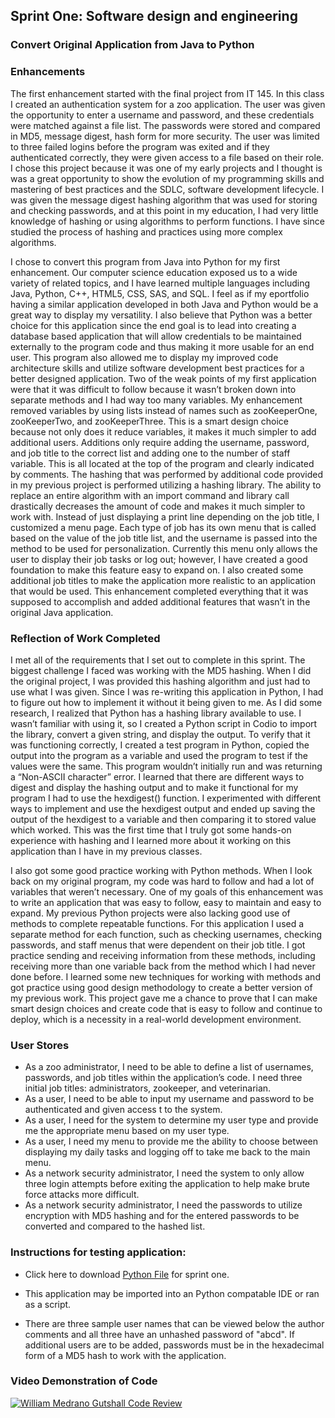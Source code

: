 ## **Sprint One: Software design and engineering**

### **Convert Original Application from Java to Python**

### Enhancements
The first enhancement started with the final project from IT 145. In this class I created an authentication system for a zoo application. The user was given the opportunity to enter a username and password, and these credentials were matched against a file list. The passwords were stored and compared in MD5, message digest, hash form for more security. The user was limited to three failed logins before the program was exited and if they authenticated correctly, they were given access to a file based on their role. I chose this project because it was one of my early projects and I thought is was a great opportunity to show the evolution of my programming skills and mastering of best practices and the SDLC, software development lifecycle. I was given the message digest hashing algorithm that was used for storing and checking passwords, and at this point in my education, I had very little knowledge of hashing or using algorithms to perform functions. I have since studied the process of hashing and practices using more complex algorithms.  

I chose to convert this program from Java into Python for my first enhancement. Our computer science education exposed us to a wide variety of related topics, and I have learned multiple languages including Java, Python, C++, HTML5, CSS, SAS, and SQL. I feel as if my eportfolio having a similar application developed in both Java and Python would be a great way to display my versatility. I also believe that Python was a better choice for this application since the end goal is to lead into creating a database based application that will allow credentials to be maintained externally to the program code and thus making it more usable for an end user.  This program also allowed me to display my improved code architecture skills and utilize software development best practices for a better designed application. Two of the weak points of my first application were that it was difficult to follow because it wasn’t broken down into separate methods and I had way too many variables. My enhancement removed variables by using lists instead of names such as zooKeeperOne, zooKeeperTwo, and zooKeeperThree. This is a smart design choice because not only does it reduce variables, it makes it much simpler to add additional users. Additions only require adding the username, password, and job title to the correct list and adding one to the number of staff variable. This is all located at the top of the program and clearly indicated by comments. The hashing that was performed by additional code provided in my previous project is performed utilizing a hashing library. The ability to replace an entire algorithm with an import command and library call drastically decreases the amount of code and makes it much simpler to work with. Instead of just displaying a print line depending on the job title, I customized a menu page. Each type of job has its own menu that is called based on the value of the job title list, and the username is passed into the method to be used for personalization. Currently this menu only allows the user to display their job tasks or log out; however, I have created a good foundation to make this feature easy to expand on. I also created some additional job titles to make the application more realistic to an application that would be used. This enhancement completed everything that it was supposed to accomplish and added additional features that wasn’t in the original Java application.

### Reflection of Work Completed
I met all of the requirements that I set out to complete in this sprint. The biggest challenge I faced was working with the MD5 hashing. When I did the original project, I was provided this hashing algorithm and just had to use what I was given. Since I was re-writing this application in Python, I had to figure out how to implement it without it being given to me. As I did some research, I realized that Python has a hashing library available to use. I wasn’t familiar with using it, so I created a Python script in Codio to import the library, convert a given string, and display the output. To verify that it was functioning correctly, I created a test program in Python, copied the output into the program as a variable and used the program to test if the values were the same. This program wouldn’t initially run and was returning a “Non-ASCII character” error. I learned that there are different ways to digest and display the hashing output and to make it functional for my program I had to use the hexdigest() function. I experimented with different ways to implement and use the hexdigest output and ended up saving the output of the hexdigest to a variable and then comparing it to stored value which worked. This was the first time that I truly got some hands-on experience with hashing and I learned more about it working on this application than I have in my previous classes. 

I also got some good practice working with Python methods. When I look back on my original program, my code was hard to follow and had a lot of variables that weren’t necessary. One of my goals of this enhancement was to write an application that was easy to follow, easy to maintain and easy to expand. My previous Python projects were also lacking good use of methods to complete repeatable functions. For this application I used a separate method for each function, such as checking usernames, checking passwords, and staff menus that were dependent on their job title. I got practice sending and receiving information from these methods, including receiving more than one variable back from the method which I had never done before. I learned some new techniques for working with methods and got practice using good design methodology to create a better version of my previous work. This project gave me a chance to prove that I can make smart design choices and create code that is easy to follow and continue to deploy, which is a necessity in a real-world development environment. 

### User Stores
- As a zoo administrator, I need to be able to define a list of usernames, passwords, and job titles within the application’s code. I need three initial job titles: administrators, zookeeper, and veterinarian. 
- As a user, I need to be able to input my username and password to be authenticated and given access t to the system.
- As a user, I need for the system to determine my user type and provide me the appropriate menu based on my user type.
- As a user, I need my menu to provide me the ability to choose between displaying my daily tasks and logging off to take me back to the main menu.  
- As a network security administrator, I need the system to only allow three login attempts before exiting the application to help make brute force attacks more difficult. 
- As a network security administrator, I need the passwords to utilize encryption with MD5 hashing and for the entered passwords to be converted and compared to the hashed list.


### **Instructions for testing application:**

- Click here to download [Python File](https://williammedranogutshall.github.io/BigDawg.github.io/ZooAuthentication.py) for sprint one.

- This application may be imported into an Python compatable IDE or ran as a script. 

- There are three sample user names that can be viewed below the author comments and all three have an unhashed password of "abcd". If additional users are to be added, passwords must be in the hexadecimal form of a MD5 hash to work with the application.

### **Video Demonstration of Code**

[![William Medrano Gutshall Code Review](https://williammedranogutshall.github.io/BigDawg.github.io/ZooAuthentication.JPG)](https://youtu.be/ywt-FLeMqvs "WilliamMedranoGutshallSprintOne")
